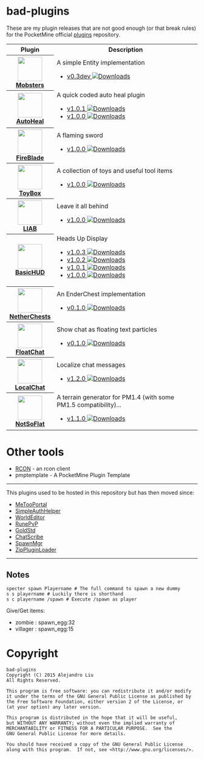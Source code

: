 # bad-plugins

These are my plugin releases that are not good enough (or that break
rules) for the PocketMine official
[plugins](http://plugins.pocketmine.net/) repository.

<table>
<tr><th>Plugin</th><th>Description</th></tr>
<tr>
  <th>
    <a href="https://github.com/alejandroliu/bad-plugins/tree/master/Mobsters">
      <img src="https://raw.githubusercontent.com/alejandroliu/bad-plugins/master/Media/Mobsters-icon.png" style="width:64px;height:64px" width="64" height="64"/>
      <br/>
      Mobsters
    </a>
  </th>
  <td>
    A simple Entity implementation
    <ul>
      <li>
	<a href="https://github.com/alejandroliu/bad-plugins/releases/tag/Mobsters-0.3dev" title="Downloads"> v0.3dev
	  <img src="https://raw.githubusercontent.com/alejandroliu/bad-plugins/master/Media/download-icon.png" alt="Downloads"/></a>
      </li>
    </ul>
  </td>
</tr>
<!---------------------------------------------------------------------->
<tr>
  <th>
    <a href="https://github.com/alejandroliu/bad-plugins/tree/master/AutoHeal">
      <img src="https://raw.githubusercontent.com/alejandroliu/bad-plugins/master/Media/AutoHeal-icon.png" style="width:64px;height:64px" width="64" height="64"/>
      <br/>
      AutoHeal
    </a>
  </th>
  <td>
    A quick coded auto heal plugin
    <ul>
      <li>
	<a href="https://github.com/alejandroliu/bad-plugins/releases/tag/AutoHeal-1.0.1" title="Downloads">v1.0.1
	  <img src="https://raw.githubusercontent.com/alejandroliu/bad-plugins/master/Media/download-icon.png" alt="Downloads"/></a>
      </li>
      <li>
	<a href="https://github.com/alejandroliu/bad-plugins/releases/tag/AutoHeal-1.0.0" title="Downloads">v1.0.0
	  <img src="https://raw.githubusercontent.com/alejandroliu/bad-plugins/master/Media/download-icon.png" alt="Downloads"/></a>
      </li>
    </ul>
  </td>
</tr>


<!---------------------------------------------------------------------->
<tr>
  <th>
    <a href="https://github.com/alejandroliu/bad-plugins/tree/master/FireBlade">
      <img src="https://raw.githubusercontent.com/alejandroliu/bad-plugins/master/Media/FireBlade-icon.png" style="width:64px;height:64px" width="64" height="64"/>
      <br/>
      FireBlade
    </a>
  </th>
  <td>
    A flaming sword
    <ul>
      <li>
	<a href="https://github.com/alejandroliu/bad-plugins/releases/tag/FireBlade-1.0.0" title="Downloads">v1.0.0
	  <img src="https://raw.githubusercontent.com/alejandroliu/bad-plugins/master/Media/download-icon.png" alt="Downloads"/></a>
      </li>
    </ul>
  </td>
</tr>

<!---------------------------------------------------------------------->
<tr>
  <th>
    <a href="https://github.com/alejandroliu/bad-plugins/tree/master/ToyBox">
      <img src="https://raw.githubusercontent.com/alejandroliu/bad-plugins/master/Media/icon-toy-box.png" style="width:64px;height:64px" width="64" height="64"/>
      <br/>
      ToyBox
    </a>
  </th>
  <td>
    A collection of toys and useful tool items
    <ul>
      <li>
	<a href="https://github.com/alejandroliu/bad-plugins/releases/tag/ToyBox-1.0.0" title="Downloads">v1.0.0
	  <img src="https://raw.githubusercontent.com/alejandroliu/bad-plugins/master/Media/download-icon.png" alt="Downloads"/></a>
      </li>
    </ul>
  </td>
</tr>

<!---------------------------------------------------------------------->
<tr>
  <th>
    <a href="https://github.com/alejandroliu/bad-plugins/tree/master/LIAB">
      <img src="https://raw.githubusercontent.com/alejandroliu/bad-plugins/master/Media/LIAB-icon.png" style="width:64px;height:64px" width="64" height="64"/>
      <br/>
      LIAB
    </a>
  </th>
  <td>
    Leave it all behind
    <ul>
      <li>
	<a href="https://github.com/alejandroliu/bad-plugins/releases/tag/LIAB-1.0.0" title="Downloads">v1.0.0
	  <img src="https://raw.githubusercontent.com/alejandroliu/bad-plugins/master/Media/download-icon.png" alt="Downloads"/></a>
      </li>
    </ul>
  </td>
</tr>
<!---------------------------------------------------------------------->
<tr>
  <th>
    <a href="https://github.com/alejandroliu/bad-plugins/tree/master/BasicHUD">
<img src="https://raw.githubusercontent.com/alejandroliu/bad-plugins/master/Media/hud.jpg" style="width:64px;height:64px" width="64" height="64"/>
      <br/>
      BasicHUD
    </a>
  </th>
  <td>
    Heads Up Display
    <ul>
      <li>
	<a href="https://github.com/alejandroliu/bad-plugins/releases/tag/BasicHUD-1.0.3" title="Downloads">v1.0.3
	  <img src="https://raw.githubusercontent.com/alejandroliu/bad-plugins/master/Media/download-icon.png" alt="Downloads"/></a>
      </li>
      <li>
	<a href="https://github.com/alejandroliu/bad-plugins/releases/tag/BasicHUD-1.0.2" title="Downloads">v1.0.2
	  <img src="https://raw.githubusercontent.com/alejandroliu/bad-plugins/master/Media/download-icon.png" alt="Downloads"/></a>
      </li>
      <li>
	<a href="https://github.com/alejandroliu/bad-plugins/releases/tag/BasicHUD-1.0.1" title="Downloads">v1.0.1
	  <img src="https://raw.githubusercontent.com/alejandroliu/bad-plugins/master/Media/download-icon.png" alt="Downloads"/></a>
      </li>
      <li>
	<a href="https://github.com/alejandroliu/bad-plugins/releases/tag/BasicHUD-1.0.0" title="Downloads">v1.0.0
	  <img src="https://raw.githubusercontent.com/alejandroliu/bad-plugins/master/Media/download-icon.png" alt="Downloads"/></a>
      </li>
    </ul>
  </td>
</tr>
<!---------------------------------------------------------------------->
<tr>
  <th>
    <a href="https://github.com/alejandroliu/bad-plugins/tree/master/NetherChests">
<img src="https://raw.githubusercontent.com/alejandroliu/bad-plugins/master/Media/EnderChest.png" style="width:64px;height:64px" width="64" height="64"/>
      <br/>
      NetherChests
    </a>
  </th>
  <td>
    An EnderChest implementation
    <ul>
      <li>
	<a href="https://github.com/alejandroliu/bad-plugins/releases/tag/NetherChests-0.1.0" title="Downloads">v0.1.0
	  <img src="https://raw.githubusercontent.com/alejandroliu/bad-plugins/master/Media/download-icon.png" alt="Downloads"/></a>
      </li>
    </ul>
  </td>
</tr>
<!---------------------------------------------------------------------->
<tr>
  <th>
    <a href="https://github.com/alejandroliu/bad-plugins/tree/master/FloatChat">
<img src="https://raw.githubusercontent.com/alejandroliu/bad-plugins/master/Media/floatchat-icon.jpg" style="width:64px;height:64px" width="64" height="64"/>
      <br/>
      FloatChat
    </a>
  </th>
  <td>
    Show chat as floating text particles
    <ul>
      <li>
	<a href="https://github.com/alejandroliu/bad-plugins/releases/tag/FloatChat-0.1.0" title="Downloads">v0.1.0
	  <img src="https://raw.githubusercontent.com/alejandroliu/bad-plugins/master/Media/download-icon.png" alt="Downloads"/></a>
      </li>
    </ul>
  </td>
</tr>
<!---------------------------------------------------------------------->
<tr>
  <th>
    <a href="https://github.com/alejandroliu/bad-plugins/tree/master/LocalChat">
<img src="https://raw.githubusercontent.com/alejandroliu/bad-plugins/master/Media/localchat-icon.jpg" style="width:64px;height:64px" width="64" height="64"/>
      <br/>
      LocalChat
    </a>
  </th>
  <td>
    Localize chat messages
    <ul>
      <li>
	<a href="https://github.com/alejandroliu/bad-plugins/releases/tag/LocalChat-1.2.0" title="Downloads">v1.2.0
	  <img src="https://raw.githubusercontent.com/alejandroliu/bad-plugins/master/Media/download-icon.png" alt="Downloads"/></a>
      </li>
    </ul>
  </td>
</tr>
<!---------------------------------------------------------------------->
<tr>
  <th>
    <a href="https://github.com/alejandroliu/bad-plugins/tree/master/NotSoFlat">
<img src="https://raw.githubusercontent.com/alejandroliu/bad-plugins/master/Media/Notsoflat-icon.png" style="width:64px;height:64px" width="64" height="64"/>
      <br/>
      NotSoFlat
    </a>
  </th>
  <td>
    A terrain generator for PM1.4 (with some PM1.5 compatibility)...
    <ul>
      <li>
	<a href="https://github.com/alejandroliu/bad-plugins/releases/tag/NotSoFlat-1.1.0" title="Downloads">v1.1.0
	  <img src="https://raw.githubusercontent.com/alejandroliu/bad-plugins/master/Media/download-icon.png" alt="Downloads"/></a>
      </li>
    </ul>
  </td>
</tr>

</table>

# Other tools

* [RCON](https://github.com/alejandroliu/bad-plugins/tree/master/rcon) -
  an rcon client
* pmptemplate - A PocketMine Plugin Template

* * *

This plugins used to be hosted in this repository but has then moved
since:

* [MeTooPortal](https://github.com/alejandroliu/pocketmine-plugins/tree/master/MagicTelePortal)
* [SimpleAuthHelper](https://github.com/alejandroliu/pocketmine-plugins/tree/master/SimpleAuthHelper)
* [WorldEditor](https://github.com/alejandroliu/plugin-remakes/tree/master/WorldEditor)
* [RunePvP](https://github.com/alejandroliu/plugin-remakes/tree/master/RunePvP)
* [GoldStd](https://github.com/alejandroliu/pocketmine-plugins/tree/master/GoldStd)
* [ChatScribe](https://github.com/alejandroliu/pocketmine-plugins/tree/master/ChatScribe)
* [SpawnMgr](https://github.com/alejandroliu/pocketmine-plugins/tree/master/SpawnMgr)
* [ZipPluginLoader](https://github.com/alejandroliu/pocketmine-plugins/tree/master/ZipPluginLoader)

* * *

## Notes

	specter spawn Playername # The full command to spawn a new dummy
	s s playername # Luckily there is shorthand
	s c playername /spawn # Execute /spawn as player

Give/Get items:

* zombie : spawn_egg:32
* villager : spawn_egg:15

# Copyright

    bad-plugins
    Copyright (C) 2015 Alejandro Liu
    All Rights Reserved.

    This program is free software: you can redistribute it and/or modify
    it under the terms of the GNU General Public License as published by
    the Free Software Foundation, either version 2 of the License, or
    (at your option) any later version.

    This program is distributed in the hope that it will be useful,
    but WITHOUT ANY WARRANTY; without even the implied warranty of
    MERCHANTABILITY or FITNESS FOR A PARTICULAR PURPOSE.  See the
    GNU General Public License for more details.

    You should have received a copy of the GNU General Public License
    along with this program.  If not, see <http://www.gnu.org/licenses/>.
